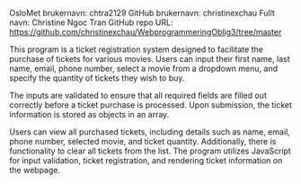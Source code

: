 OsloMet brukernavn: chtra2129 
GitHub brukernavn: christinexchau
Fullt navn: Christine Ngoc Tran 
GitHub repo URL: https://github.com/christinexchau/WebprogrammeringOblig3/tree/master

This program is a ticket registration system designed to facilitate the purchase of tickets for various movies. 
Users can input their first name, last name, email, phone number, select a movie from a dropdown menu,
and specify the quantity of tickets they wish to buy.

The inputs are validated to ensure that all required fields are filled out correctly before a ticket
purchase is processed. Upon submission, the ticket information is stored as objects in an array.

Users can view all purchased tickets, including details such as name, email, phone number, 
selected movie, and ticket quantity. Additionally, there is functionality to clear all
tickets from the list. The program utilizes JavaScript for input validation, ticket 
registration, and rendering ticket information on the webpage.
